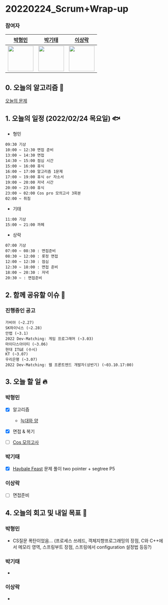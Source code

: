 # 20220224_Scrum+Wrap-up

### 참여자

| [박형민](https://github.com/npnppn)  | [박기태](https://github.com/idiot-kitto)   | [이상락](https://github.com/SangRakee)  |
| :------: | :------: | :------:
|<img src="https://github.com/npnppn.png" width="80"> | <img src="https://github.com/idiot-kitto.png" width="80">|<img src="https://github.com/SangRakee.png" width="80">

## 0. 오늘의 알고리즘 🎈
[오늘의 문제](
https://github.com/tony9402/baekjoon/blob/main/picked.md) 


## 1. 오늘의 일정 (2022/02/24 목요일) 🐟

- 형민
```
09:30 기상
10:00 ~ 12:30 면접 준비
13:00 ~ 14:30 면접
14:30 ~ 15:00 점심 시간
15:00 ~ 16:00 휴식
16:00 ~ 17:00 알고리즘 1문제
17:00 ~ 19:00 휴식 or 자소서
19:00 ~ 20:00 저녁 시간
20:00 ~ 23:00 휴식
23:00 ~ 02:00 Cos pro 모의고사 3회분
02:00 ~ 취침
```

- 기태
```
11:00 기상
15:00 ~ 21:00 까페
```

- 상락
```
07:00 기상
07:00 ~ 08:30 : 면접준비
08:30 ~ 12:00 : 롯정 면접
12:00 ~ 12:30 : 점심
12:30 ~ 18:00 : 면접 준비
18:00 ~ 20:30 : 저녁
20:30 ~ : 면접준비 
```

## 2. 함께 공유할 이슈 💌



### 진행중인 공고
```
가비아 (~2.27)
SK하이닉스 (~2.28)
안랩 (~3.1)
2022 Dev-Matching: 게임 프로그래머 (~3.03)
마이다스아이티 (~3.06)
현대 IT&E (수시)
KT (~3.07)
우리은행 (~3.07)
2022 Dev-Matching: 웹 프론트엔드 개발자(상반기) (~03.10.17:00)

```



## 3. 오늘 할 일 🔥



### 박형민
- [x] 알고리즘
    - [늑대와 양](https://www.acmicpc.net/problem/16956)
- [x] 면접 & 복기
- [ ] [Cos 모의고사](https://edu.goorm.io/lecture/17301/cos-pro-1%EA%B8%89-%EA%B8%B0%EC%B6%9C%EB%AC%B8%EC%A0%9C-java)




### 박기태
- [x] [Haybale Feast](https://www.acmicpc.net/problem/15459) 문제 풀이 two pointer + segtree P5


### 이상락
- [ ] 면접준비




## 4. 오늘의 회고 및 내일 목표 🎈


### 박형민
- CS질문 폭탄이었음... (프로세스 쓰레드, 객체지향프로그래밍의 장점, C와 C++에서 메모리 영역, 스프링부트 장점, 스프링에서 configuration 설정법 등등?)


### 박기태

- 

### 이상락
- 
